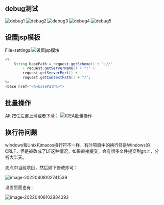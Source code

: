 

## debug测试
![debug1](IDEA.assets/debug1.bmp)
![debug2](IDEA.assets/debug2.bmp)
![debug3](IDEA.assets/debug3.bmp)
![debug4](IDEA.assets/debug4.bmp)
![debug5](IDEA.assets/debug5.bmp)

## 设置jsp模板
File-settings
![设置jsp模块](IDEA.assets/设置jsp模块.bmp)
```java
<%
    String basePath = request.getScheme() + "://" 
        + request.getServerName() + ":" + 
        request.getServerPort() + 
        request.getContextPath() + "/";
%>
<base href="<%=basePath%>">
```

## 批量操作

Alt 按住左键上滑或者下滑；
![IDEA批量操作](IDEA.assets/IDEA批量操作.png)

## 换行符问题

windows和Unix和macos换行符不一样，有时项目中的换行符是Windows的CRLF，但是被改成了LF这种情况，如果直接提交，会有很多文件提交到git上，分析大半天。

先点中当前项目，然后如下修改即可：

![image-20220408102741539](IDEA.assets/image-20220408102741539.png)

设置里面也有：

![image-20220408102834393](IDEA.assets/image-20220408102834393.png)